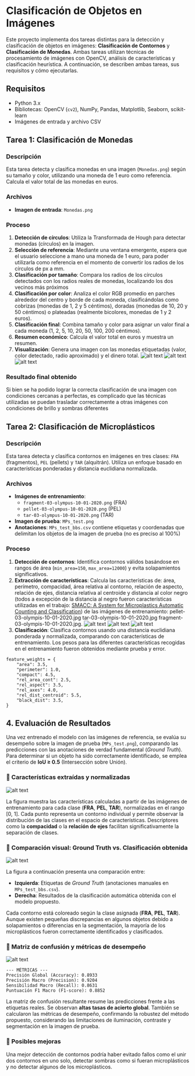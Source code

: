 # Clasificación de Objetos en Imágenes

Este proyecto implementa dos tareas distintas para la detección y clasificación de objetos en imágenes: **Clasificación de Contornos** y **Clasificación de Monedas**. Ambas tareas utilizan técnicas de procesamiento de imágenes con OpenCV, análisis de características y clasificación heurística. A continuación, se describen ambas tareas, sus requisitos y cómo ejecutarlas.

## Requisitos
- Python 3.x
- Bibliotecas: OpenCV (`cv2`), NumPy, Pandas, Matplotlib, Seaborn, scikit-learn
- Imágenes de entrada y archivo CSV

## Tarea 1: Clasificación de Monedas
### Descripción
Esta tarea detecta y clasifica monedas en una imagen (`Monedas.png`) según su tamaño y color, utilizando una moneda de 1 euro como referencia. Calcula el valor total de las monedas en euros.

### Archivos
- **Imagen de entrada**: `Monedas.png`

### Proceso
1. **Detección de círculos**: Utiliza la Transformada de Hough para detectar monedas (círculos) en la imagen.
2. **Selección de referencia**: Mediante una ventana emergente, espera que el usuario seleccione a mano una moneda de 1 euro, para poder utilizarla como referencia en el momento de convertir los radios de los círculos de px a mm.
3. **Clasificación por tamaño**: Compara los radios de los círculos detectados con los radios reales de monedas, localizando los dos vecinos más próximos
4. **Clasificación por color**: Analiza el color RGB promedio en parches alrededor del centro y borde de cada moneda, clasificándolas como cobrizas (monedas de 1, 2 y 5 céntimos), doradas (monedas de 10, 20 y 50 céntimos) o plateadas (realmente bicolores, monedas de 1 y 2 euros).
5. **Clasificación final**: Combina tamaño y color para asignar un valor final a cada moneda (1, 2, 5, 10, 20, 50, 100, 200 céntimos).
6. **Resumen económico**: Calcula el valor total en euros y muestra un resumen.
7. **Visualización**: Genera una imagen con las monedas etiquetadas (valor, color detectado, radio aproximado) y el dinero total.
![alt text](readme_images/image.png)
![alt text](readme_images/image1.png)
![alt text](readme_images/image2.png)
### Resultado final obtenido
Si bien se ha podido lograr la correcta clasificación de una imagen con condiciones cercanas a perfectas, es complicado que las técnicas utilizadas se puedan trasladar correctamente a otras imágenes con condiciones de brillo y sombras diferentes
## Tarea 2: Clasificación de Microplásticos
### Descripción
Esta tarea detecta y clasifica contornos en imágenes en tres clases: `FRA` (fragmentos), `PEL` (pellets) y `TAR` (alquitrán). Utiliza un enfoque basado en características ponderadas y distancia euclidiana normalizada.

### Archivos
- **Imágenes de entrenamiento**:
  - `fragment-03-olympus-10-01-2020.png` (FRA)
  - `pellet-03-olympus-10-01-2020.png` (PEL)
  - `tar-03-olympus-10-01-2020.png` (TAR)
- **Imagen de prueba**: `MPs_test.png`
- **Anotaciones**: `MPs_test_bbs.csv` contiene etiquetas y coordenadas que delimitan los objetos de la imagen de prueba (no es preciso al 100%)

### Proceso
1. **Detección de contornos**: Identifica contornos válidos basándose en rangos de área (`min_area=150`, `max_area=12000`) y evita solapamientos significativos.
2. **Extracción de características**: Calcula las características de: área, perímetro, compacidad, área relativa al contorno, relación de aspecto, relación de ejes, distancia relativa al centroide y distancia al color negro (todos a excepción de la distancia al negro fueron características utilizadas en el trabajo: [SMACC: A System for Microplastics Automatic Counting and Classification](https://doi.org/10.1109/ACCESS.2020.2970498)) de las imágenes de entrenamiento: pellet-03-olympis-10-01-2020.jpg tar-03-olympis-10-01-2020.jpg fragment-03-olympis-10-01-2020.jpg.
![alt text](readme_images/image3.png)
![alt text](readme_images/image4.png)
![alt text](readme_images/image5.png)
3. **Clasificación**: Clasifica contornos usando una distancia euclidiana ponderada y normalizada, comparando con características de entrenamiento. Los pesos para las diferentes características recogidas en el entrenamiento fueron obtenidos mediante prueba y error.
```
feature_weights = {
    "area": 3.5,
    "perimeter": 1.0,
    "compact": 4.5,
    "rel_area_cont": 2.5,
    "rel_aspect": 3.5,
    "rel_axes": 4.0,
    "rel_dist_centroid": 5.5,
    "black_dist": 3.5,
}
```
## 4. Evaluación de Resultados

Una vez entrenado el modelo con las imágenes de referencia, se evalúa su desempeño sobre la imagen de prueba (`MPs_test.png`), comparando las predicciones con las anotaciones de verdad fundamental (*Ground Truth*). Para determinar si un objeto ha sido correctamente identificado, se emplea el criterio de **IoU ≥ 0.5** (Intersección sobre Unión).

### 🔹 Características extraídas y normalizadas
![alt text](readme_images/image6.png)

La figura muestra las características calculadas a partir de las imágenes de entrenamiento para cada clase (**FRA**, **PEL**, **TAR**), normalizadas en el rango [0, 1]. Cada punto representa un contorno individual y permite observar la distribución de las clases en el espacio de características. Descriptores como la **compacidad** o la **relación de ejes** facilitan significativamente la separación de clases.

### 🔹 Comparación visual: Ground Truth vs. Clasificación obtenida
![alt text](readme_images/image7.png)

La figura a continuación presenta una comparación entre:

- **Izquierda**: Etiquetas de *Ground Truth* (anotaciones manuales en `MPs_test_bbs.csv`).
- **Derecha**: Resultados de la clasificación automática obtenida con el modelo propuesto.

Cada contorno está coloreado según la clase asignada (**FRA**, **PEL**, **TAR**). Aunque existen pequeñas discrepancias en algunos objetos debido a solapamientos o diferencias en la segmentación, la mayoría de los microplásticos fueron correctamente identificados y clasificados.

### 🔹 Matriz de confusión y métricas de desempeño
![alt text](readme_images/image8.png)

```
--- MÉTRICAS ---
Precisión Global (Accuracy): 0.8933
Precisión Macro (Precision): 0.9204
Sensibilidad Macro (Recall): 0.8631
Puntuación F1 Macro (F1-score): 0.8852
```
La matriz de confusión resultante resume las predicciones frente a las etiquetas reales. Se observan **altas tasas de acierto global**. También se calcularon las métricas de desempeño, confirmando la robustez del método propuesto, considerando las limitaciones de iluminación, contraste y segmentación en la imagen de prueba.

### 🔹 Posibles mejoras
Una mejor detección de contornos podría haber evitado fallos como el unir dos contornos en uno solo, detectar sombras como si fueran microplásticos y no detectar algunos de los microplásticos.